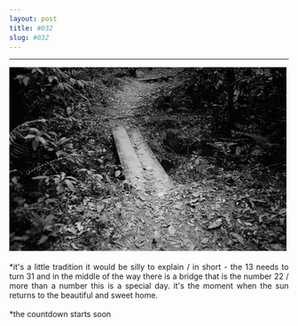 ```yaml
---
layout: post
title: #032
slug: #032
---
```

---
<p class="description" style="text-align: justify;">
  <img src="/assets/danilo-luna-earlyworks-03.jpg" />
  <br>
  <br>
*it's a little tradition it would be silly to explain / in short - the 13 needs to turn 31 and in the middle of the way there is a bridge that is the number 22 / more than a number this is a special day. it's the moment when the sun returns to the beautiful and sweet home.
<br>
  <br>
*the countdown starts soon 
<br>
  <br>
